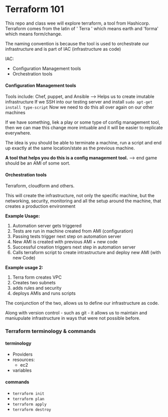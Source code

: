 # Terraform 101 

This repo and class wee will explore terraform, a tool from Hashicorp. Terraform comes from the latin of ' Terra ' which means earth and 'forma' which means form/change.

The naming convention is because the tool is used to orchestrate our infrastructure and is part of IAC (infrastructure as code)

IAC:
* Configuration Management tools
* Orchestration tools

#### Configuration Management tools
Tools include: Chef, puppet, and Ansible
--> Helps us to create imutable infrastructure
If we SSH into our testing server and install `sudo apt-get install type-script`
Now we need to do this all over again on our other machines

If we have something, liek a play or some type of config management tool, then we can mae this change more imtuable and it will be easier to replicate everywhere.

The idea is you should be able to terminate a machine, run a script and end up exactly at the same location/state as the previous machine.

**A tool that helps you do this is a config management tool.**
--> end game should be an AMI of some sort.

#### Orchestration tools
Terraform, cloudform and others.

This will create the infrastructure, not only the specific machine, but the networking, security, monitoring and all the setup around the machine, that creates a production environment

**Example Usage:**
1) Automation server gets triggered
2) Tests are run in machine created from AMI (configuration)
3) Passing tests trigger next step on automation server
4) New AMI is created with previous AMI + new code
5) Successful creation triggers next step in automation server
6) Calls terraform script to create intrastructure and deploy new AMI (with new Code)

**Example usage 2:**
1) Terra form creates VPC
2) Creates two subnets
3) adds rules and security
4) deploys AMIs and runs scripts


The conjunction of the two, allows us to define our infrastructure as code.

Along with version control - such as git - it allows us to maintain and maniupulate infrastructure in ways that were not possible before.

### Terraform terminology & commands

#### terminology
* Providers
* resources:
	* ec2
* variables	

#### commands

* `terraform init`
* `terraform plan`
* `terraform apply`
* `terraform destroy`
